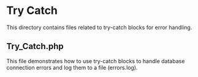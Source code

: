 # Try Catch

This directory contains files related to try-catch blocks for error handling.

## Try_Catch.php

This file demonstrates how to use try-catch blocks to handle database connection errors and log them to a file (errors.log).
